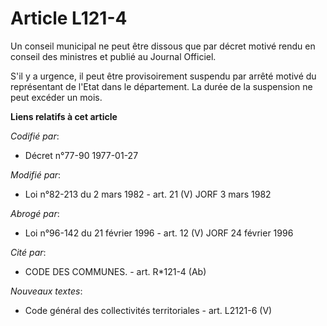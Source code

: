 # Article L121-4

Un conseil municipal ne peut être dissous que par décret motivé rendu en conseil des ministres et publié au Journal Officiel.

S'il y a urgence, il peut être provisoirement suspendu par arrêté motivé du représentant de l'Etat dans le département. La
durée de la suspension ne peut excéder un mois.

**Liens relatifs à cet article**

_Codifié par_:

  - Décret n°77-90 1977-01-27

_Modifié par_:

  - Loi n°82-213 du 2 mars 1982 - art. 21 (V) JORF 3 mars 1982

_Abrogé par_:

  - Loi n°96-142 du 21 février 1996 - art. 12 (V) JORF 24 février 1996

_Cité par_:

  - CODE DES COMMUNES. - art. R*121-4 (Ab)

_Nouveaux textes_:

  - Code général des collectivités territoriales - art. L2121-6 (V)
